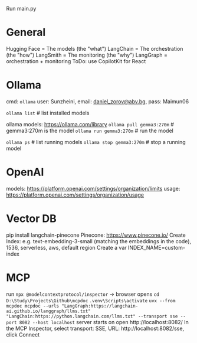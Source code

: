 Run main.py

# General
Hugging Face = The models (the "what")
LangChain = The orchestration (the "how")
LangSmith = The monitoring (the "why")
LangGraph = orchestration + monitoring
ToDo: use CopilotKit for React

# Ollama
cmd: `ollama`
user: Sunzheini, email: daniel_zorov@abv.bg, pass: Maimun06

`ollama list`           # list installed models

ollama models: https://ollama.com/library
`ollama pull gemma3:270m`       # gemma3:270m is the model
`ollama run gemma3:270m`        # run the model

`ollama ps`                     # list running models
`ollama stop gemma3:270m`       # stop a running model

# OpenAI
models: https://platform.openai.com/settings/organization/limits
usage: https://platform.openai.com/settings/organization/usage

# Vector DB
pip install langchain-pinecone
Pinecone: https://www.pinecone.io/
Create Index:
    e.g. text-embedding-3-small (matching the embeddings in the code), 1536, serverless, aws, default region
Create a var INDEX_NAME=custom-index

# MCP
run `npx @modelcontextprotocol/inspector` -> browser opens
`cd D:\Study\Projects\Github\mcpdoc`
`.venv\Scripts\activate`
`uvx --from mcpdoc mcpdoc --urls "LangGraph:https://langchain-ai.github.io/langgraph/llms.txt" "LangChain:https://python.langchain.com/llms.txt" --transport sse --port 8082 --host localhost`
server starts on open http://localhost:8082/
In the MCP Inspector, select transport: SSE, URL: http://localhost:8082/sse, click Connect
